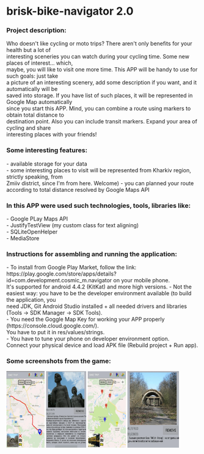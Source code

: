 # brisk-bike-navigator 2.0

<h3>Project description:</h3>
Who doesn't like cycling or moto trips? There aren't only benefits for your health but a lot of<br>
interesting sceneries you can watch during your cycling time. Some new places of interest... which,<br>
maybe, you will like to visit one more time. This APP will be handy to use for such goals: just take<br>
a picture of an interesting scenery, add some description if you want, and it automatically will be<br>
saved into storage. If you have list of such places, it will be represented in Google Map automatically<br>
since you start this APP. Mind, you can combine a route using markers to obtain total distance to <br>
destination point. Also you can include transit markers. Expand your area of cycling and share<br>
interesting places with your friends!<br>

<h3>Some interesting features:</h3>
- available storage for your data<br>
- some interesting places to visit will be represented from Kharkiv region, strictly speaking, from<br>
  Zmiiv district, since I'm from here. Welcome)
- you can planned your route according to total distance resolved by Google Maps API<br>

<h3>In this APP were used such technologies, tools, libraries like:</h3>
- Google PLay Maps API<br>
- JustifyTestView (my custom class for text aligning)<br>
- SQLiteOpenHelper<br>
- MediaStore<br>

<h3>Instructions for assembling and running the application:</h3>
- To install from Google Play Market, follow the link:
  https://play.google.com/store/apps/details?id=com.development.cosmic_m.navigator on your mobile phone.<br>
  It's supported for android 4.4.2 (KitKat) and more high versions.
- Not the easiest way: you have to be the developer environment available (to build the application, you<br>
  need JDK, Git Android Studio installed + all needed drivers and libraries<br>
  (Tools -> SDK Manager -> SDK Tools).<br>
- You need the Goggle Map Key for working your APP properly (https://console.cloud.google.com/).<br>
  You have to put it in res/values/strings.<br>
- You have to tune your phone on developer environment option.<br>
  Connect your physical device and load APK file (Rebuild project + Run app).<br>

<h3>Some screenshots from the game:</h3>
<img alt="route_to_missile_base.png" height="200" src="route_to_missile_base.png" width="100"/>
<img alt="romantic.png" height="200" src="romantic.png" width="105"/>
<img alt="two_rivers_place.png" height="200" src="two_rivers_place.png" width="100"/>
<img alt="rocket_base.png" height="200" src="rocket_base.png" width="135"/>
